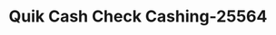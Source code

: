 ---
f_zip-code: 70433
f_state-code: LA
title: Quik Cash Check Cashing-25564
f_phone: 985-893-7222
f_city-only: Covington
f_address: 1200 Business 190 Covington
f_location-unique-id: '25564'
slug: quik-cash-check-cashing-25564
updated-on: '2024-05-30T13:46:58.046Z'
created-on: '2024-05-30T13:36:59.803Z'
published-on: '2024-05-30T13:54:32.469Z'
f_city-state: cms/city/covington-la.md
f_company: cms/company/quik-cash-check-cashing.md
f_state: cms/state/louisiana.md
layout: '[payday-loan].html'
tags: payday-loan
---